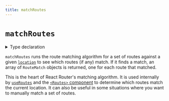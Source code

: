 ```yaml
---
title: matchRoutes
---
```


# `matchRoutes`

<details>
  <summary>Type declaration</summary>

```tsx
declare function matchRoutes(
  routes: RouteObject[],
  location: Partial<Location> | string,
  basename?: string
): RouteMatch[] | null;

interface RouteMatch<ParamKey extends string = string> {
  params: Params<ParamKey>;
  pathname: string;
  route: RouteObject;
}
```

</details>

`matchRoutes` runs the route matching algorithm for a set of routes against a given [`location`][location] to see which routes (if any) match. If it finds a match, an array of `RouteMatch` objects is returned, one for each route that matched.

This is the heart of React Router's matching algorithm. It is used internally by [`useRoutes`][useroutes] and the [`<Routes>` component][routes] to determine which routes match the current location. It can also be useful in some situations where you want to manually match a set of routes.

[location]: ./location.md
[useroutes]: ../hooks/use-routes.md
[routes]: ../components/routes.md
